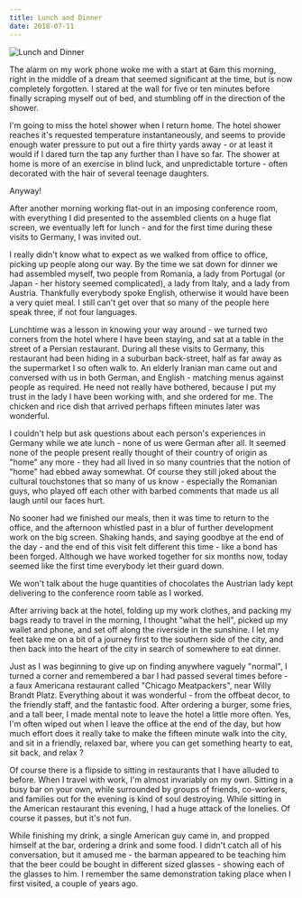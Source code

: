 ```yaml
---
title: Lunch and Dinner
date: 2018-07-11
---
```


![Lunch and Dinner](https://source.unsplash.com/7QCBakMyDCE/1600x900)

The alarm on my work phone woke me with a start at 6am this morning, right in the middle of a dream that seemed significant at the time, but is now completely forgotten. I stared at the wall for five or ten minutes before finally scraping myself out of bed, and stumbling off in the direction of the shower.

I'm going to miss the hotel shower when I return home. The hotel shower reaches it's requested temperature instantaneously, and seems to provide enough water pressure to put out a fire thirty yards away - or at least it would if I dared turn the tap any further than I have so far. The shower at home is more of an exercise in blind luck, and unpredictable torture - often decorated with the hair of several teenage daughters.

Anyway!

After another morning working flat-out in an imposing conference room, with everything I did presented to the assembled clients on a huge flat screen, we eventually left for lunch - and for the first time during these visits to Germany, I was invited out.

I really didn't know what to expect as we walked from office to office, picking up people along our way. By the time we sat down for dinner we had assembled myself, two people from Romania, a lady from Portugal (or Japan - her history seemed complicated), a lady from Italy, and a lady from Austria. Thankfully everybody spoke English, otherwise it would have been a very quiet meal. I still can't get over that so many of the people here speak three, if not four languages.

Lunchtime was a lesson in knowing your way around - we turned two corners from the hotel where I have been staying, and sat at a table in the street of a Persian restaurant. During all these visits to Germany, this restaurant had been hiding in a suburban back-street, half as far away as the supermarket I so often walk to. An elderly Iranian man came out and conversed with us in both German, and English - matching menus against people as required. He need not really have bothered, because I put my trust in the lady I have been working with, and she ordered for me. The chicken and rice dish that arrived perhaps fifteen minutes later was wonderful.

I couldn't help but ask questions about each person's experiences in Germany while we ate lunch - none of us were German after all. It seemed none of the people present really thought of their country of origin as "home" any more - they had all lived in so many countries that the notion of "home" had ebbed away somewhat. Of course they still joked about the cultural touchstones that so many of us know - especially the Romanian guys, who played off each other with barbed comments that made us all laugh until our faces hurt.

No sooner had we finished our meals, then it was time to return to the office, and the afternoon whistled past in a blur of further development work on the big screen. Shaking hands, and saying goodbye at the end of the day - and the end of this visit felt different this time - like a bond has been forged. Although we have worked together for six months now, today seemed like the first time everybody let their guard down.

We won't talk about the huge quantities of chocolates the Austrian lady kept delivering to the conference room table as I worked.

After arriving back at the hotel, folding up my work clothes, and packing my bags ready to travel in the morning, I thought "what the hell", picked up my wallet and phone, and set off along the riverside in the sunshine. I let my feet take me on a bit of a journey first to the southern side of the city, and then back into the heart of the city in search of somewhere to eat dinner.

Just as I was beginning to give up on finding anywhere vaguely "normal", I turned a corner and remembered a bar I had passed several times before - a faux Americana restaurant called "Chicago Meatpackers", near Willy Brandt Platz. Everything about it was wonderful - from the offbeat decor, to the friendly staff, and the fantastic food. After ordering a burger, some fries, and a tall beer, I made mental note to leave the hotel a little more often. Yes, I'm often wiped out when I leave the office at the end of the day, but how much effort does it really take to make the fifteen minute walk into the city, and sit in a friendly, relaxed bar, where you can get something hearty to eat, sit back, and relax ?

Of course there is a flipside to sitting in restaurants that I have alluded to before. When I travel with work, I'm almost invariably on my own. Sitting in a busy bar on your own, while surrounded by groups of friends, co-workers, and families out for the evening is kind of soul destroying. While sitting in the American restaurant this evening, I had a huge attack of the lonelies. Of course it passes, but it's not fun.

While finishing my drink, a single American guy came in, and propped himself at the bar, ordering a drink and some food. I didn't catch all of his conversation, but it amused me - the barman appeared to be teaching him that the beer could be bought in different sized glasses - showing each of the glasses to him. I remember the same demonstration taking place when I first visited, a couple of years ago.